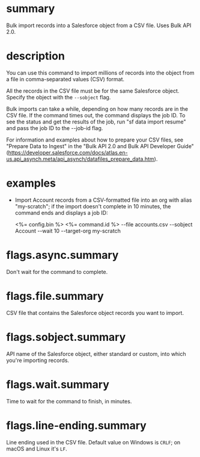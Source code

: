 # summary

Bulk import records into a Salesforce object from a CSV file. Uses Bulk API 2.0.

# description

You can use this command to import millions of records into the object from a file in comma-separated values (CSV) format.

All the records in the CSV file must be for the same Salesforce object. Specify the object with the `--sobject` flag.

Bulk imports can take a while, depending on how many records are in the CSV file. If the command times out, the command displays the job ID. To see the status and get the results of the job, run "sf data import resume" and pass the job ID to the --job-id flag.

For information and examples about how to prepare your CSV files, see "Prepare Data to Ingest" in the "Bulk API 2.0 and Bulk API Developer Guide" (https://developer.salesforce.com/docs/atlas.en-us.api_asynch.meta/api_asynch/datafiles_prepare_data.htm).

# examples

- Import Account records from a CSV-formatted file into an org with alias "my-scratch"; if the import doesn't complete in 10 minutes, the command ends and displays a job ID:

  <%= config.bin %> <%= command.id %> --file accounts.csv --sobject Account --wait 10 --target-org my-scratch

# flags.async.summary

Don't wait for the command to complete.

# flags.file.summary

CSV file that contains the Salesforce object records you want to import.

# flags.sobject.summary

API name of the Salesforce object, either standard or custom, into which you're importing records.

# flags.wait.summary

Time to wait for the command to finish, in minutes.

# flags.line-ending.summary

Line ending used in the CSV file. Default value on Windows is `CRLF`; on macOS and Linux it's `LF`.
